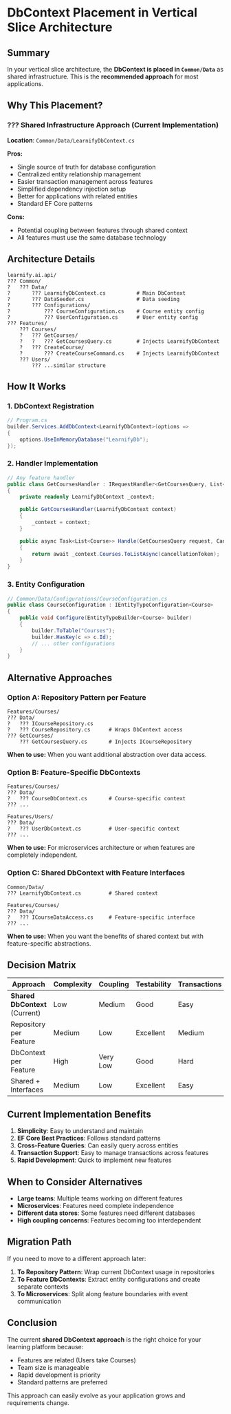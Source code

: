 # DbContext Placement in Vertical Slice Architecture

## Summary

In your vertical slice architecture, the **DbContext is placed in `Common/Data`** as shared infrastructure. This is the **recommended approach** for most applications.

## Why This Placement?

### ??? Shared Infrastructure Approach (Current Implementation)

**Location**: `Common/Data/LearnifyDbContext.cs`

**Pros:**
- Single source of truth for database configuration
- Centralized entity relationship management
- Easier transaction management across features
- Simplified dependency injection setup
- Better for applications with related entities
- Standard EF Core patterns

**Cons:**
- Potential coupling between features through shared context
- All features must use the same database technology

## Architecture Details

```
learnify.ai.api/
??? Common/
?   ??? Data/
?       ??? LearnifyDbContext.cs          # Main DbContext
?       ??? DataSeeder.cs                 # Data seeding
?       ??? Configurations/
?           ??? CourseConfiguration.cs    # Course entity config
?           ??? UserConfiguration.cs      # User entity config
??? Features/
    ??? Courses/
    ?   ??? GetCourses/
    ?   ?   ??? GetCoursesQuery.cs        # Injects LearnifyDbContext
    ?   ??? CreateCourse/
    ?       ??? CreateCourseCommand.cs    # Injects LearnifyDbContext
    ??? Users/
        ??? ...similar structure
```

## How It Works

### 1. DbContext Registration
```csharp
// Program.cs
builder.Services.AddDbContext<LearnifyDbContext>(options =>
{
    options.UseInMemoryDatabase("LearnifyDb");
});
```

### 2. Handler Implementation
```csharp
// Any feature handler
public class GetCoursesHandler : IRequestHandler<GetCoursesQuery, List<Course>>
{
    private readonly LearnifyDbContext _context;

    public GetCoursesHandler(LearnifyDbContext context)
    {
        _context = context;
    }

    public async Task<List<Course>> Handle(GetCoursesQuery request, CancellationToken cancellationToken)
    {
        return await _context.Courses.ToListAsync(cancellationToken);
    }
}
```

### 3. Entity Configuration
```csharp
// Common/Data/Configurations/CourseConfiguration.cs
public class CourseConfiguration : IEntityTypeConfiguration<Course>
{
    public void Configure(EntityTypeBuilder<Course> builder)
    {
        builder.ToTable("Courses");
        builder.HasKey(c => c.Id);
        // ... other configurations
    }
}
```

## Alternative Approaches

### Option A: Repository Pattern per Feature
```
Features/Courses/
??? Data/
?   ??? ICourseRepository.cs
?   ??? CourseRepository.cs      # Wraps DbContext access
??? GetCourses/
    ??? GetCoursesQuery.cs       # Injects ICourseRepository
```

**When to use:** When you want additional abstraction over data access.

### Option B: Feature-Specific DbContexts
```
Features/Courses/
??? Data/
?   ??? CourseDbContext.cs       # Course-specific context
??? ...

Features/Users/
??? Data/
?   ??? UserDbContext.cs         # User-specific context
??? ...
```

**When to use:** For microservices architecture or when features are completely independent.

### Option C: Shared DbContext with Feature Interfaces
```
Common/Data/
??? LearnifyDbContext.cs         # Shared context

Features/Courses/
??? Data/
?   ??? ICourseDataAccess.cs     # Feature-specific interface
??? ...
```

**When to use:** When you want the benefits of shared context but with feature-specific abstractions.

## Decision Matrix

| Approach | Complexity | Coupling | Testability | Transactions | Best For |
|----------|------------|----------|-------------|--------------|----------|
| **Shared DbContext** (Current) | Low | Medium | Good | Easy | Most apps |
| Repository per Feature | Medium | Low | Excellent | Medium | Clean Architecture |
| DbContext per Feature | High | Very Low | Good | Hard | Microservices |
| Shared + Interfaces | Medium | Low | Excellent | Easy | Large teams |

## Current Implementation Benefits

1. **Simplicity**: Easy to understand and maintain
2. **EF Core Best Practices**: Follows standard patterns
3. **Cross-Feature Queries**: Can easily query across entities
4. **Transaction Support**: Easy to manage transactions across features
5. **Rapid Development**: Quick to implement new features

## When to Consider Alternatives

- **Large teams**: Multiple teams working on different features
- **Microservices**: Features need complete independence
- **Different data stores**: Some features need different databases
- **High coupling concerns**: Features becoming too interdependent

## Migration Path

If you need to move to a different approach later:

1. **To Repository Pattern**: Wrap current DbContext usage in repositories
2. **To Feature DbContexts**: Extract entity configurations and create separate contexts
3. **To Microservices**: Split along feature boundaries with event communication

## Conclusion

The current **shared DbContext approach** is the right choice for your learning platform because:
- Features are related (Users take Courses)
- Team size is manageable
- Rapid development is priority
- Standard patterns are preferred

This approach can easily evolve as your application grows and requirements change.